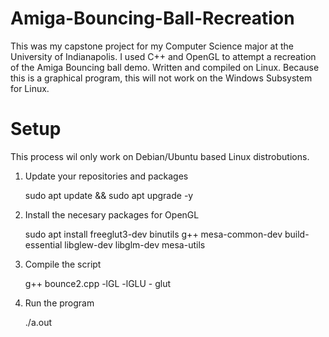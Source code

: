 # Amiga-Bouncing-Ball-Recreation
This was my capstone project for my Computer Science major at the University of Indianapolis. I used C++ and OpenGL to attempt a recreation of the Amiga Bouncing ball demo.
Written and compiled on Linux. Because this is a graphical program, this will not work on the Windows Subsystem for Linux.

# Setup
This process wil only work on Debian/Ubuntu based Linux distrobutions.

1. Update your repositories and packages
    
    sudo apt update && sudo apt upgrade -y
2. Install the necesary packages for OpenGL

    sudo apt install freeglut3-dev binutils g++ mesa-common-dev build-essential libglew-dev libglm-dev mesa-utils
3. Compile the script

    g++ bounce2.cpp -lGL -lGLU - glut
4. Run the program

    ./a.out

